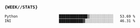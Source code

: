 ### `{WEEK//STATS}` 
<!--START_SECTION:waka-->

```txt
Python                   █████████████▒░░░░░░░░░░░   53.69 %
INI                      ███████████▓░░░░░░░░░░░░░   46.31 %
```

<!--END_SECTION:waka-->
